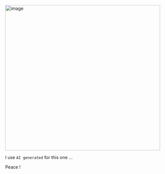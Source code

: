 <img width="497" height="466" alt="image" src="https://github.com/user-attachments/assets/d491a96e-5652-4cd0-af32-167ca88f0d9a" />  

I use `AI generated` for this one ... 

Peace !


